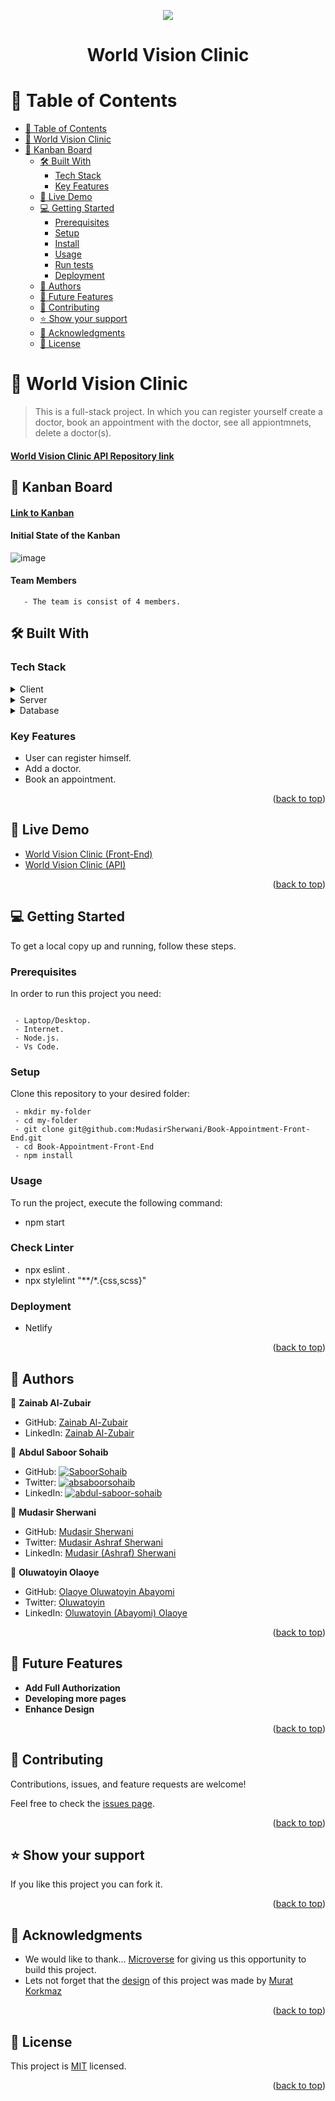 
<a name="readme-top"></a>
<div align="center">
    <img src="https://i.ibb.co/wS6QkrQ/logo.png">
</div>

<div align="center">

  <h1><b>World Vision Clinic</b></h2>

</div>

<!-- TABLE OF CONTENTS -->

# 📗 Table of Contents

- [📗 Table of Contents](#-table-of-contents)
- [📖 World Vision Clinic](#about-project)
- [📖 Kanban Board](#kanban)
  - [🛠 Built With ](#-built-with-)
    - [Tech Stack ](#tech-stack-)
    - [Key Features ](#key-features-)
  - [🚀 Live Demo ](#-live-demo-)
  - [💻 Getting Started ](#-getting-started-)
    - [Prerequisites](#prerequisites)
    - [Setup](#setup)
    - [Install](#install)
    - [Usage](#usage)
    - [Run tests](#run-tests)
    - [Deployment](#deployment)
  - [👥 Authors ](#-authors-)
  - [🔭 Future Features ](#-future-features-)
  - [🤝 Contributing ](#-contributing-)
  - [⭐️ Show your support ](#️-show-your-support-)
  - [🙏 Acknowledgments ](#-acknowledgments-)
  - [📝 License ](#-license-)

<!-- PROJECT DESCRIPTION -->


# 📖 World Vision Clinic <a name="about-project"></a>

> This is a full-stack project. In which you can register yourself create a doctor, book an appointment
with the doctor, see all appiontmnets, delete a doctor(s).

#### [World Vision Clinic API Repository link](https://github.com/MudasirSherwani/Book-an-Appointment)

## 📖 Kanban Board <a name="kanban"></a>

#### [Link to Kanban](https://github.com/users/MudasirSherwani/projects/5/views/1)

#### Initial State of the Kanban
![image](https://github.com/MudasirSherwani/Book-Appointment-Front-End/assets/86018834/b66a846f-cb91-4d7a-ac55-da69928ecdaf)

#### Team Members
       - The team is consist of 4 members.

## 🛠 Built With <a name="built-with"></a>

### Tech Stack <a name="tech-stack"></a>

<details>
  <summary>Client</summary>
  <ul>
    <li>React</li>
  </ul>
</details>

<details>
  <summary>Server</summary>
  <ul>
    <li>Ruby on Rails</li>
  </ul>
</details>

<details>
<summary>Database</summary>
  <ul>
    <li>Postgresql</li>
  </ul>
</details>

<!-- Features -->

### Key Features <a name="key-features"></a>

- User can register himself.
- Add a doctor.
- Book an appointment.

<p align="right">(<a href="#readme-top">back to top</a>)</p>
<!-- LIVE DEMO -->

## 🚀 Live Demo <a name="live-demo">
</a>

- [World Vision Clinic (Front-End)](https://world-vision-clinic.netlify.app/)
- [World Vision Clinic (API)](https://appoint-doctor.onrender.com/)


<p align="right">(<a href="#readme-top">back to top</a>)</p>

<!-- GETTING STARTED -->

## 💻 Getting Started <a name="getting-started"></a>

To get a local copy up and running, follow these steps.

### Prerequisites

In order to run this project you need:

```

 - Laptop/Desktop.
 - Internet.
 - Node.js.
 - Vs Code.

```

### Setup

Clone this repository to your desired folder:

```
 - mkdir my-folder
 - cd my-folder
 - git clone git@github.com:MudasirSherwani/Book-Appointment-Front-End.git
 - cd Book-Appointment-Front-End
 - npm install

```
### Usage

To run the project, execute the following command:

- npm start

### Check Linter 

- npx eslint .
- npx stylelint "**/*.{css,scss}"

### Deployment

- Netlify

<p align="right">(<a href="#readme-top">back to top</a>)</p>

<!-- AUTHORS -->

## 👥 Authors <a name="authors"></a>

👤 **Zainab Al-Zubair**
- GitHub: [Zainab Al-Zubair](https://github.com/Zainab-Alzubair)
- LinkedIn: [Zainab Al-Zubair](https://www.linkedin.com/in/zainab-alzubair/)

👤 **Abdul Saboor Sohaib**

- GitHub: [![SaboorSohaib](https://img.shields.io/badge/-SaboorSohaib-white?logo=GitHub&logoColor=181717&style=plastic)](https://github.com/SaboorSohaib)
- Twitter: [![absaboorsohaib](https://img.shields.io/badge/-absaboorsohaib-blue?logo=Twitter&logoColor=skyBlue&style=plastic)](https://twitter.com/absaboorsohaib)
- LinkedIn: [![abdul-saboor-sohaib](https://img.shields.io/badge/-AbdulSaboorSohaib-white?logo=LinkedIn&logoColor=181717&style=plastic)](https://www.linkedin.com/in/abdul-saboor-sohaib/)

👤 **Mudasir Sherwani**
- GitHub: [Mudasir Sherwani](https://github.com/MudasirSherwani)
- Twitter: [Mudasir Ashraf Sherwani](https://twitter.com/mudasirsherwani)
- LinkedIn: [Mudasir (Ashraf) Sherwani](https://linkedin.com/in/mudasir-sherwani)

👤 **Oluwatoyin Olaoye**
- GitHub: [Olaoye Oluwatoyin Abayomi](https://github.com/abayomiolaoye)
- Twitter: [Oluwatoyin](https://twitter.com/oloayeelijah)
- LinkedIn: [Oluwatoyin (Abayomi) Olaoye](https://www.linkedin.com/in/oluwatoyinolaoye)


<p align="right">(<a href="#readme-top">back to top</a>)</p>

<!-- FUTURE FEATURES -->

## 🔭 Future Features <a name="future-features"></a>

- **Add Full Authorization**
- **Developing more pages**
- **Enhance Design**

<p align="right">(<a href="#readme-top">back to top</a>)</p>

<!-- CONTRIBUTING -->

## 🤝 Contributing <a name="contributing"></a>

Contributions, issues, and feature requests are welcome!

Feel free to check the [issues page](../../issues/).

<p align="right">(<a href="#readme-top">back to top</a>)</p>

<!-- SUPPORT -->

## ⭐️ Show your support <a name="support"></a>

If you like this project you can fork it.

<p align="right">(<a href="#readme-top">back to top</a>)</p>

<!-- ACKNOWLEDGEMENTS -->

## 🙏 Acknowledgments <a name="acknowledgements"></a>

- We would like to thank... <a href="https://www.microverse.org/?gclid=CjwKCAiArY2fBhB9EiwAWqHK6s-2-x4d57Pghz47XT1BgsYuF81ZprM-k-IwzI0_L96nV0SQ93A8ExoCVnQQAvD_BwE" title="planet icons">Microverse</a> for giving us this opportunity to build this project.
- Lets not forget that the <a href="https://www.behance.net/gallery/26425031/Vespa-Responsive-Redesign">
design</a> of this project was made by <a href="https://www.behance.net/muratk">Murat Korkmaz</a> 

<p align="right">(<a href="#readme-top">back to top</a>)</p>

<!-- LICENSE -->

## 📝 License <a name="license"></a>

This project is [MIT](./LICENSE) licensed.

<p align="right">(<a href="#readme-top">back to top</a>)</p>
